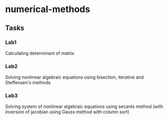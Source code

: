 # numerical-methods

## Tasks

### Lab1

Calculating determinant of matrix

### Lab2

Solving nonlinear algebraic equations using bisection, iterative and Steffensen's methods

### Lab3

Solving system of nonlinear algebraic equations using secants method 
(with inversion of jacobian using Gauss method with column sort)
